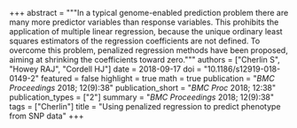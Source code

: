 +++
abstract = """In a typical genome-enabled prediction problem there are many more predictor variables than response variables. This prohibits the application of multiple linear regression, because the unique ordinary least squares estimators of the regression coefficients are not defined. To overcome this problem, penalized regression methods have been proposed, aiming at shrinking the coefficients toward zero."""
authors = ["Cherlin S", "Howey RAJ", "Cordell HJ"]
date = 2018-09-17
doi = "10.1186/s12919-018-0149-2"
featured = false
highlight = true
math = true
publication = "*BMC Proceedings* 2018; 12(9):38"
publication_short = "*BMC Proc* 2018; 12:38"
publication_types = ["2"]
summary = "*BMC Proceedings* 2018; 12(9):38"
tags = ["Cherlin"]
title = "Using penalized regression to predict phenotype from SNP data"
+++

